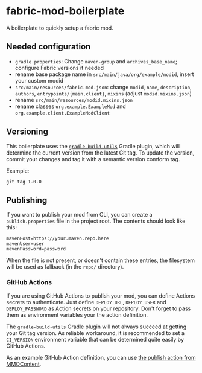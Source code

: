 # fabric-mod-boilerplate
A boilerplate to quickly setup a fabric mod.

## Needed configuration
- `gradle.properties`:
Change `maven-group` and `archives_base_name`; configure Fabric versions if needed
- rename base package name in `src/main/java/org/example/modid`, insert your custom modid
- `src/main/resources/fabric.mod.json`: change `modid`, `name`, `description`, `authors`, `entrypoints/{main,client}`, `mixins` (adjust `modid.mixins.json`)
- rename `src/main/resources/modid.mixins.json`
- rename classes `org.example.ExampleMod` and `org.example.client.ExampleModClient`

## Versioning
This boilerplate uses the [`gradle-build-utils`](https://github.com/LCLPYT/GradleBuildUtils) Gradle plugin, which will determine the current version from the latest Git tag.
To update the version, commit your changes and tag it with a semantic version comform tag.

Example:
```
git tag 1.0.0
```

## Publishing
If you want to publish your mod from CLI, you can create a `publish.properties` file in the project root.
The contents should look like this:
```properties
mavenHost=https://your.maven.repo.here
mavenUser=user
mavenPassword=password
```
When the file is not present, or doesn't contain these entries, the filesystem will be used as fallback (in the `repo/` directory).

### GitHub Actions
If you are using GitHub Actions to publish your mod, you can define Actions secrets to authenticate.
Just define `DEPLOY_URL`, `DEPLOY_USER` and `DEPLOY_PASSWORD` as Action secrets on your repository.
Don't forget to pass them as environment variables your the action definition.

The `gradle-build-utils` Gradle plugin will not always succeed at getting your Git tag version.
As reliable workaround, it is recommended to set a `CI_VERSION` environment variable that can be determined quite easily by GitHub Actions.

As an example GitHub Action definition, you can use [the publish action from MMOContent](https://github.com/LCLPYT/MMOContent/blob/c89ca987f2f451b524313c06401e8e4a2b5d6de5/.github/workflows/gradle-publish.yml).
